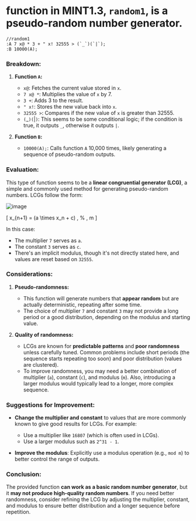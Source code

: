 # function in MINT1.3, `random1`, is a pseudo-random number generator. 

```
//random1
:A 7 x@ * 3 + " x! 32555 > (`_`)(`|`);
:B 10000(A);
```

### Breakdown:

1. **Function `A`:**
   - `x@`: Fetches the current value stored in `x`.
   - `7 x@ *`: Multiplies the value of `x` by 7.
   - `3 +`: Adds 3 to the result.
   - `" x!`: Stores the new value back into `x`.
   - `32555 >`: Compares if the new value of `x` is greater than 32555.
   - `(`_`)(`|`)`: This seems to be some conditional logic; if the condition is true, it outputs `_`, otherwise it outputs `|`.

2. **Function `B`:**
   - `10000(A);`: Calls function `A` 10,000 times, likely generating a sequence of pseudo-random outputs.

### Evaluation:

This type of function seems to be a **linear congruential generator (LCG)**, a simple and commonly used method for generating pseudo-random numbers. LCGs follow the form:

![image](https://github.com/user-attachments/assets/ef40f162-87cd-47af-82ee-fb5f00188120)

\[
x_{n+1} = (a \times x_n + c) \, \% \, m
\]

In this case:
- The multiplier `7` serves as `a`.
- The constant `3` serves as `c`.
- There's an implicit modulus, though it's not directly stated here, and values are reset based on `32555`.

### Considerations:

1. **Pseudo-randomness:**
   - This function will generate numbers that **appear random** but are actually deterministic, repeating after some time.
   - The choice of multiplier `7` and constant `3` may not provide a long period or a good distribution, depending on the modulus and starting value.
   
2. **Quality of randomness:**
   - LCGs are known for **predictable patterns** and **poor randomness** unless carefully tuned. Common problems include short periods (the sequence starts repeating too soon) and poor distribution (values are clustered).
   - To improve randomness, you may need a better combination of multiplier (`a`), constant (`c`), and modulus (`m`). Also, introducing a larger modulus would typically lead to a longer, more complex sequence.

### Suggestions for Improvement:

- **Change the multiplier and constant** to values that are more commonly known to give good results for LCGs. For example:
  - Use a multiplier like `16807` (which is often used in LCGs).
  - Use a larger modulus such as `2^31 - 1`.
  
- **Improve the modulus**: Explicitly use a modulus operation (e.g., `mod m`) to better control the range of outputs.

### Conclusion:
The provided function **can work as a basic random number generator**, but it **may not produce high-quality random numbers**. If you need better randomness, consider refining the LCG by adjusting the multiplier, constant, and modulus to ensure better distribution and a longer sequence before repetition.
